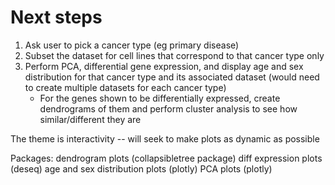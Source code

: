 ﻿# Next steps

1. Ask user to pick a cancer type (eg primary disease)
2. Subset the dataset for cell lines that correspond to that cancer type only
3. Perform PCA, differential gene expression, and display age and sex distribution
for that cancer type and its associated dataset (would need to create multiple
datasets for each cancer type)
    - For the genes shown to be differentially expressed, create dendrograms of them and perform cluster analysis to see how similar/different they are

The theme is interactivity -- will seek to make plots as dynamic as possible

Packages:
dendrogram plots (collapsibletree package)
diff expression plots (deseq)
age and sex distribution plots (plotly)
PCA plots (plotly)